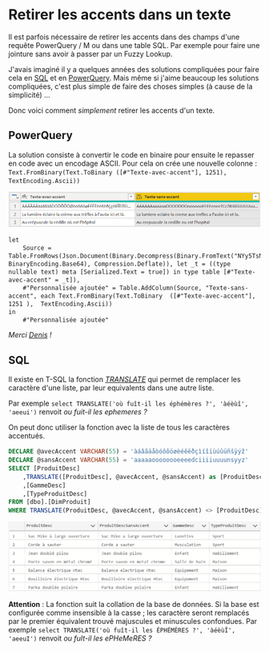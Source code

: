 # Retirer les accents dans un texte

Il est parfois nécessaire de retirer les accents dans des champs d'une requête PowerQuery / M ou dans une table SQL. Par exemple pour faire une jointure sans avoir à passer par un Fuzzy Lookup.

J'avais imaginé il y a quelques années des solutions compliquées pour faire cela en [SQL](https://1avergne.azurewebsites.net/post/2020/02/28/sql-retirer-les-accents-et-caractere-speciaux) et en [PowerQuery](https://1avergne.azurewebsites.net/post/2019/09/05/powerquery-m-retirer-les-accents). Mais même si j'aime beaucoup les solutions compliquées, c'est plus simple de faire des choses simples (à cause de la simplicité) ...

Donc voici comment _simplement_ retirer les accents d'un texte.

## PowerQuery 

La solution consiste à convertir le code en binaire pour ensuite le repasser en code avec un encodage ASCII. 
Pour cela on crée une nouvelle colonne : ```Text.FromBinary(Text.ToBinary ([#"Texte-avec-accent"], 1251), TextEncoding.Ascii))```

![image](../Images/accent-powerquery.png)

```
let
    Source = Table.FromRows(Json.Document(Binary.Decompress(Binary.FromText("NYy5TsNAFAB/5ck1QhENdXr+wLhYzCJW2ogo9kqUEIi470NchcMhbO4joAQIFKP9LwwITTPNTBgGzDBLkznmaZHR5pQzzrlgmx122SvZ54AnnunwwitdFllimRVyCq645oEFLtlklTXW2eCGW+6455AjjjmhxxvvfLDFo89823f5ou/7/jOIBsJgRIl1NUPe0EIRW2VKsUriBnlNi3LTkpY6YXUiZGJHXaUyNKzcmBYTG9GpWLLB31XV/VRF3SWxs38TinFjS5+iJzpJ//NJOnWTKhtE0Tc=", BinaryEncoding.Base64), Compression.Deflate)), let _t = ((type nullable text) meta [Serialized.Text = true]) in type table [#"Texte-avec-accent" = _t]),
    #"Personnalisée ajoutée" = Table.AddColumn(Source, "Texte-sans-accent", each Text.FromBinary(Text.ToBinary  ([#"Texte-avec-accent"], 1251 ),  TextEncoding.Ascii))
in
    #"Personnalisée ajoutée"
```

_Merci [Denis](https://stackoverflow.com/questions/71969831/power-query-how-to-remove-diacritic-accent-symbols-from-text) !_

## SQL

Il existe en T-SQL la fonction [_TRANSLATE_](https://docs.microsoft.com/fr-fr/sql/t-sql/functions/translate-transact-sql) qui permet de remplacer les caractère d'une liste, par leur equivalents dans une autre liste.

Par exemple ```select TRANSLATE('où fuît-il les éphémères ?', 'àéèùî', 'aeeui')``` renvoit _ou fuit-il les ephemeres ?_ 

On peut donc utiliser la fonction avec la liste de tous les caractères accentués.

```sql
DECLARE @avecAccent VARCHAR(55) = 'àáâãäåòóôõöøèéêëðçìíîïùúûüñšÿýž'
DECLARE @sansAccent VARCHAR(55) = 'aaaaaoooooooeeeedciiiiuuuunsyyz'
SELECT [ProduitDesc]
    ,TRANSLATE([ProduitDesc], @avecAccent, @sansAccent) as [ProduitDescSansAccent]
    ,[GammeDesc]
    ,[TypeProduitDesc]
FROM [dbo].[DimProduit]
WHERE TRANSLATE(ProduitDesc, @avecAccent, @sansAccent) <> [ProduitDesc]
```

![image](../Images/accent-sql.png)

**Attention** : La fonction suit la collation de la base de données. Si la base est configurée comme insensible à la casse ; les caractère seront remplacés par le premier équivalent trouvé majuscules et minuscules confondues. Par exemple ```select TRANSLATE('où fuît-il les ÉPHÉMÈRES ?', 'àéèùÎ', 'aeeuI')``` renvoit _ou fuIt-il les ePHeMeRES ?_ 